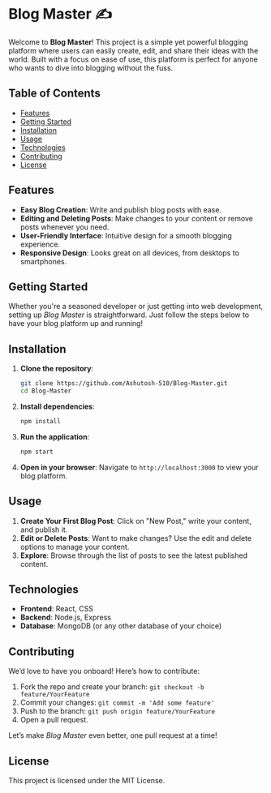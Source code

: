 

# Blog Master ✍️

Welcome to **Blog Master**! This project is a simple yet powerful blogging platform where users can easily create, edit, and share their ideas with the world. Built with a focus on ease of use, this platform is perfect for anyone who wants to dive into blogging without the fuss.

## Table of Contents

- [Features](#features)
- [Getting Started](#getting-started)
- [Installation](#installation)
- [Usage](#usage)
- [Technologies](#technologies)
- [Contributing](#contributing)
- [License](#license)

## Features

- **Easy Blog Creation**: Write and publish blog posts with ease.
- **Editing and Deleting Posts**: Make changes to your content or remove posts whenever you need.
- **User-Friendly Interface**: Intuitive design for a smooth blogging experience.
- **Responsive Design**: Looks great on all devices, from desktops to smartphones.

## Getting Started

Whether you're a seasoned developer or just getting into web development, setting up *Blog Master* is straightforward. Just follow the steps below to have your blog platform up and running!

## Installation

1. **Clone the repository**:
   ```bash
   git clone https://github.com/Ashutosh-510/Blog-Master.git
   cd Blog-Master
   ```

2. **Install dependencies**:
   ```bash
   npm install
   ```

3. **Run the application**:
   ```bash
   npm start
   ```

4. **Open in your browser**:
   Navigate to `http://localhost:3000` to view your blog platform.

## Usage

1. **Create Your First Blog Post**: Click on "New Post," write your content, and publish it.
2. **Edit or Delete Posts**: Want to make changes? Use the edit and delete options to manage your content.
3. **Explore**: Browse through the list of posts to see the latest published content.

## Technologies

- **Frontend**: React, CSS
- **Backend**: Node.js, Express
- **Database**: MongoDB (or any other database of your choice)

## Contributing

We’d love to have you onboard! Here’s how to contribute:

1. Fork the repo and create your branch: `git checkout -b feature/YourFeature`
2. Commit your changes: `git commit -m 'Add some feature'`
3. Push to the branch: `git push origin feature/YourFeature`
4. Open a pull request.

Let’s make *Blog Master* even better, one pull request at a time!

## License

This project is licensed under the MIT License.



